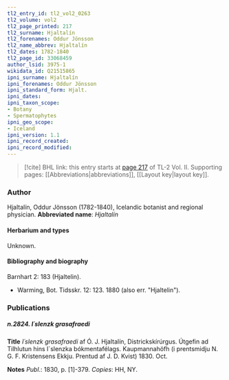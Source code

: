 ```yaml
---
tl2_entry_id: tl2_vol2_0263
tl2_volume: vol2
tl2_page_printed: 217
tl2_surname: Hjaltalín
tl2_forenames: Oddur Jönsson
tl2_name_abbrev: Hjaltalín
tl2_dates: 1782-1840
tl2_page_id: 33068459
author_lsid: 3975-1
wikidata_id: Q21515865
ipni_surname: Hjaltalín
ipni_forenames: Oddur Jönsson
ipni_standard_form: Hjalt.
ipni_dates: 
ipni_taxon_scope: 
- Botany
- Spermatophytes
ipni_geo_scope: 
- Iceland
ipni_version: 1.1
ipni_record_created: 
ipni_record_modified:
---
```



> [!cite] BHL link: this entry starts at [page 217](https://www.biodiversitylibrary.org/page/33068459) of TL-2 Vol. II.
> Supporting pages: [[Abbreviations|abbreviations]], [[Layout key|layout key]].

### Author

Hjaltalín, Oddur Jönsson (1782-1840), Icelandic botanist and regional physician. 
**Abbreviated name**: *Hjaltalín*

#### Herbarium and types

Unknown.

#### Bibliography and biography

Barnhart 2: 183 (Hjaltelin).
- Warming, Bot. Tidsskr. 12: 123. 1880 (also err. "Hjaltelin").

### Publications

##### n.2824. I´slenzk grasafraedi

**Title**
*I´slenzk grasafraedi* af Ó. J. Hjaltalín, Districkskírúrgus. Útgefin ad Tilhlutun hins I´slenzka bókmentafélags. Kaupmannahöfh (i prentsmidju N. G. F. Kristensens Ekkju. Prentud af J. D. Kvist) 1830. Oct.

**Notes**
*Publ*.: 1830, p. \[1\]-379. *Copies*: HH, NY.

